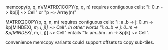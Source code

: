 memcopy(p, q, n)/MATRIX1COPY(p, q, n) requires contiguous cells: "i: 0..n -> &p[i] ~> Cell" or "p ~> Array(n)"

MATRIX2COPY(p, q, n, m) requires contiguous cells: "i: a..b -> j: 0..m -> &p[MINDEX(_, m, i, j)] ~> Cell".
In other words "i: a..b -> j: 0..m -> &p[MINDEX(_, m, i, j)] ~> Cell" entails "k: a*m..b*m ..m -> &p[k] ~> Cell".

convenience memcopy variants could support offsets to copy sub-tiles.
